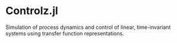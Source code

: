 # Controlz.jl

Simulation of process dynamics and control of linear, time-invariant systems using transfer function representations.
